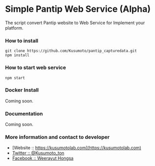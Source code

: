 # Simple Pantip Web Service (Alpha)
The script convert Pantip website to Web Service for Implement your platform.

### How to install
```
git clone https://github.com/Kusumoto/pantip_capturedata.git
npm install
```

### How to start web service
```
npm start
```

### Docker Install
Coming soon.

### Documentation
Coming soon.

### More information and contact to developer
* [Website :: https://kusumotolab.com](https://kusumotolab.com)
* [Twitter :: @Kusumoto_ton](https://twtter.com/kusumoto_ton)
* [Facebook :: Weerayut Hongsa](https://facebook.com/Azerdar.t.Kusumoto)
